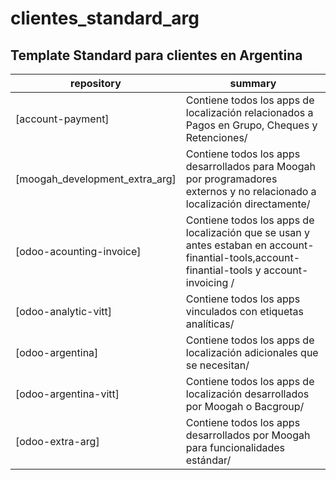 # clientes_standard_arg
Template Standard para clientes en Argentina
-----
repository |  summary
--- | --- 
[account-payment]| Contiene todos los apps de localización relacionados a Pagos en Grupo, Cheques y Retenciones/
[moogah_development_extra_arg]| Contiene todos los apps desarrollados para Moogah por programadores externos y no relacionado a localización directamente/
[odoo-acounting-invoice]| Contiene todos los apps de localización que se usan y antes estaban en account-finantial-tools,account-finantial-tools y account-invoicing /
[odoo-analytic-vitt]| Contiene todos los apps vinculados con etiquetas analíticas/
[odoo-argentina]| Contiene todos los apps de localización adicionales que se necesitan/
[odoo-argentina-vitt]| Contiene todos los apps de localización desarrollados por Moogah o Bacgroup/
[odoo-extra-arg]| Contiene todos los apps desarrollados por Moogah para funcionalidades estándar/

